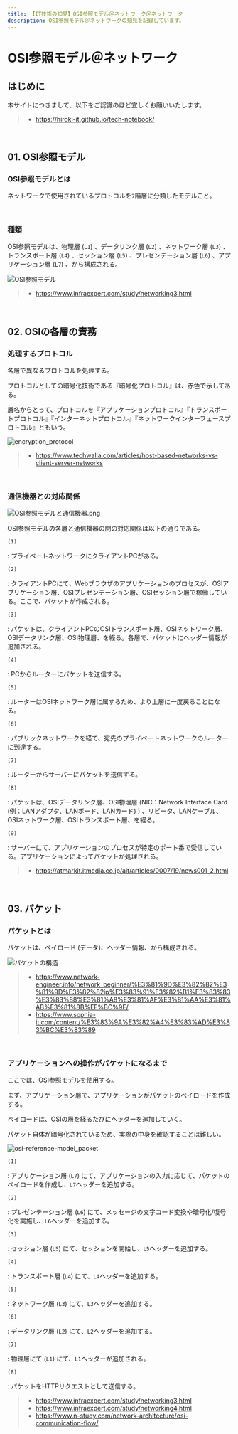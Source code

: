 ```yaml
---
title: 【IT技術の知見】OSI参照モデル＠ネットワーク＠ネットワーク
description: OSI参照モデル＠ネットワークの知見を記録しています。
---
```


# OSI参照モデル＠ネットワーク

## はじめに

本サイトにつきまして、以下をご認識のほど宜しくお願いいたします。

> - https://hiroki-it.github.io/tech-notebook/

<br>

## 01. OSI参照モデル

### OSI参照モデルとは

ネットワークで使用されているプロトコルを`7`階層に分類したモデルこと。

<br>

### 種類

OSI参照モデルは、物理層 (`L1`) 、データリンク層 (`L2`) 、ネットワーク層 (`L3`) 、トランスポート層 (`L4`) 、セッション層 (`L5`) 、プレゼンテーション層 (`L6`) 、アプリケーション層 (`L7`) 、から構成される。

![OSI参照モデル](https://raw.githubusercontent.com/hiroki-it/tech-notebook-images/master/images/OSI参照モデル.png)

> - https://www.infraexpert.com/study/networking3.html

<br>

## 02. OSIの各層の責務

### 処理するプロトコル

各層で異なるプロトコルを処理する。

プロトコルとしての暗号化技術である『暗号化プロトコル』は、赤色で示してある。

層名からとって、プロトコルを『アプリケーションプロトコル』『トランスポートプロトコル』『インターネットプロトコル』『ネットワークインターフェースプロトコル』ともいう。

![encryption_protocol](https://raw.githubusercontent.com/hiroki-it/tech-notebook-images/master/images/encryption_protocol.png)

> - https://www.techwalla.com/articles/host-based-networks-vs-client-server-networks

<br>

### 通信機器との対応関係

![OSI参照モデルと通信機器.png](https://raw.githubusercontent.com/hiroki-it/tech-notebook-images/master/images/OSI参照モデルと通信機器.jpg)

OSI参照モデルの各層と通信機器の間の対応関係は以下の通りである。

`(1)`

: プライベートネットワークにクライアントPCがある。

`(2)`

: クライアントPCにて、Webブラウザのアプリケーションのプロセスが、OSIアプリケーション層、OSIプレゼンテーション層、OSIセッション層で稼働している。ここで、パケットが作成される。

`(3)`

: パケットは、クライアントPCのOSIトランスポート層、OSIネットワーク層、OSIデータリンク層、OSI物理層、を経る。各層で、パケットにヘッダー情報が追加される。

`(4)`

: PCからルーターにパケットを送信する。

`(5)`

: ルーターはOSIネットワーク層に属するため、より上層に一度戻ることになる。

`(6)`

: パブリックネットワークを経て、宛先のプライベートネットワークのルーターに到達する。

`(7)`

: ルーターからサーバーにパケットを送信する。

`(8)`

: パケットは、OSIデータリンク層、OSI物理層 (NIC：Network Interface Card (例：LANアダプタ、LANボード、LANカード) ) 、リピータ、LANケーブル、OSIネットワーク層、OSIトランスポート層、を経る。

`(9)`

: サーバーにて、アプリケーションのプロセスが特定のポート番で受信している。アプリケーションによってパケットが処理される。

> - https://atmarkit.itmedia.co.jp/ait/articles/0007/19/news001_2.html

<br>

## 03. パケット

### パケットとは

パケットは、ペイロード (データ)、ヘッダー情報、から構成される。

![パケットの構造](https://raw.githubusercontent.com/hiroki-it/tech-notebook-images/master/images/パケットの構造.jpg)

> - https://www.network-engineer.info/network_beginner/%E3%81%9D%E3%82%82%E3%81%9D%E3%82%82ip%E3%83%91%E3%82%B1%E3%83%83%E3%83%88%E3%81%A8%E3%81%AF%E3%81%AA%E3%81%AB%E3%81%8B%EF%BC%9F/
> - https://www.sophia-it.com/content/%E3%83%9A%E3%82%A4%E3%83%AD%E3%83%BC%E3%83%89

<br>

### アプリケーションへの操作がパケットになるまで

ここでは、OSI参照モデルを使用する。

まず、アプリケーション層で、アプリケーションがパケットのペイロードを作成する。

ペイロードは、OSIの層を経るたびにヘッダーを追加していく。

パケット自体が暗号化されているため、実際の中身を確認することは難しい。

![osi-reference-model_packet](https://raw.githubusercontent.com/hiroki-it/tech-notebook-images/master/images/osi-reference-model_packet.png)

`(1)`

: アプリケーション層 (`L7`) にて、アプリケーションの入力に応じて、パケットのペイロードを作成し、`L7`ヘッダーを追加する。

`(2)`

: プレゼンテーション層 (`L6`) にて、メッセージの文字コード変換や暗号化/復号化を実施し、`L6`ヘッダーを追加する。

`(3)`

: セッション層 (`L5`) にて、セッションを開始し、`L5`ヘッダーを追加する。

`(4)`

: トランスポート層 (`L4`) にて、`L4`ヘッダーを追加する。

`(5)`

: ネットワーク層 (`L3`) にて、`L3`ヘッダーを追加する。

`(6)`

: データリンク層 (`L2`) にて、`L2`ヘッダーを追加する。

`(7)`

: 物理層にて (`L1`) にて、`L1`ヘッダーが追加される。

`(8)`

: パケットをHTTPリクエストとして送信する。

> - https://www.infraexpert.com/study/networking3.html
> - https://www.infraexpert.com/study/networking4.html
> - https://www.n-study.com/network-architecture/osi-communication-flow/

<br>

